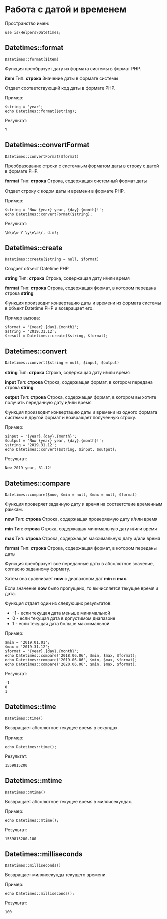 # Работа с датой и временем

Пространство имен:

    use is\Helpers\Datetimes;

## Datetimes::format

    Datetimes::format($item)

Функция преобразует дату из формата системы в формат PHP.

**item**
Тип: **строка**
Значение даты в формате системы

Отдает соответствующий код даты в формате PHP.

Пример:

    $string = 'year';
    echo Datetimes::format($string);

Результат:

    Y

## Datetimes::convertFormat

    Datetimes::convertFormat($format)

Преобразование строки с системным форматом даты в строку с датой в формате PHP.

**format**
Тип: **строка**
Строка, содержащая системный формат даты

Отдает строку с кодом даты и времени в формате PHP.

Пример:

    $string = 'Now {year} year, {day}.{month}!';
    echo Datetimes::convertFormat($string);

Результат:

    \N\o\w Y \y\e\a\r, d.m!;

## Datetimes::create

    Datetimes::create($string = null, $format)

Создает объект Datetime PHP

**string**
Тип: **строка**
Строка, содержащая дату и/или время

**format**
Тип: **строка**
Строка, содержащая формат, в котором передана строка **string**
	
Функция производит конвертацию даты и времени из формата системы в объект Datetime PHP и возвращает его.

Пример вызова:

    $format = '{year}.{day}.{month}';
    $string = '2019.31.12';
    $result = Datetimes::create($string, $format);

## Datetimes::convert

    Datetimes::convert($string = null, $input, $output)

**string**
Тип: **строка**
Строка, содержащая дату и/или время

**input**
Тип: **строка**
Строка, содержащая формат, в котором передана строка **string**

**output**
Тип: **строка**
Строка, содержащая формат, в котором вы хотите получить переданную дату и/или время

Функция производит конвертацию даты и времени из одного формата системы в другой формат и возвращает полученную строку.

Пример:

    $input = '{year}.{day}.{month}';
    $output = 'Now {year} year, {day}.{month}!';
    $string = '2019.31.12';
    echo Datetimes::convert($string, $input, $output);

Результат:

    Now 2019 year, 31.12!

## Datetimes::compare

    Datetimes::compare($now, $min = null, $max = null, $format)

Функция проверяет заданную дату и время на соответствие временным рамкам.

**now**
Тип: **строка**
Строка, содержащая проверяемую дату и/или время

**min**
Тип: **строка**
Строка, содержащая минимальную дату и/или время

**max**
Тип: **строка**
Строка, содержащая максимальную дату и/или время

**format**
Тип: **строка**
Строка, содержащая формат, в котором переданы даты

Функция преобразует все переданные даты в абсолютное значение, согласно заданному формату.

Затем она сравнивает **now** с диапазоном дат **min** и **max**.

Если значение **now** было пропущено, то вычисляется текущее время и дата.

Функция отдает один из следующих результатов:

* -1 - если текущая дата меньше минимальной
* 0 - если текущая дата в допустимом диапазоне
* 1 - если текущая дата больше максимальной

Пример:

    $min = '2019.01.01';
    $max = '2019.31.12';
    $format = '{year}.{day}.{month}';
    echo Datetimes::compare('2018.06.06', $min, $max, $format);
    echo Datetimes::compare('2019.06.06', $min, $max, $format);
    echo Datetimes::compare('2020.06.06', $min, $max, $format);

Результат:

    -1
    0
    1

## Datetimes::time

    Datetimes::time()

Возвращает абсолютное текущее время в секундах.

Пример:

    echo Datetimes::time();

Результат:

    1559815200

## Datetimes::mtime

    Datetimes::mtime()

Возвращает абсолютное текущее время в миллисекундах.

Пример:

    echo Datetimes::mtime();

Результат:

    1559815200.100

## Datetimes::milliseconds

    Datetimes::milliseconds()

Возвращает миллисекунды текущего времени.

Пример:

    echo Datetimes::milliseconds();

Результат:

    100
